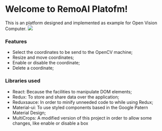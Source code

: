 # Welcome to RemoAI Platofm!
This is an platform designed and implemented as example for Open Vision Computer.
![](https://i.ibb.co/qFStBzt/image.png)


### Features
- Select the coordinates to be send to the OpenCV machine;
- Resize and move coordinates; 
- Enable or disable the coordinate;
- Delete a coordinate;


### Libraries used
- React: Because the facilities to manipulate DOM elements;
- Redux: To store and share data over the application;
- Reduxsauce: In order to minify unneeded code to while using Redux;
- Material-ui: To use styled components based in the Google Patern Material Design;
- MultiCrops: A modified version of this project in order to allow some changes, like enable or disable a box

